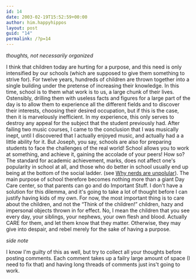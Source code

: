 ```yaml
---
id: 14
date: 2003-02-19T15:52:59+00:00
author: him.happyhippos
layout: post
guid: "14"
permalink: /?p=14
---
```

_thoughts, not necessarily organized_
  
I think that children today are hurting for a purpose, and this need is only intensified by our schools (which are supposed to give them something to strive for). For twelve years, hundreds of children are thrown together into a single building under the pretense of increasing their knowledge. In this time, school is to them what work is to us, a large chunk of their lives. Ostensibly, drilling them with useless facts and figures for a large part of the day is to allow them to experience all the different fields and to discover their interests, choosing their desired occupation, but if this is the case, then it is marvelously inefficient. In my experience, this only serves to destroy any appeal for the subject that the student previously had. After failing two music courses, I came to the conclusion that I was musically inept, until I discovered that I actually enjoyed music, and actually had a a little ability for it. But Joseph, you say, schools are also for preparing students to face the challenges of the real world! School allows you to work at something, and achieve it, gaining the accolade of your peers! How so? The standard for academic achievement, marks, does not affect one's popularity in school at all, and those who do better in school usually end up being at the bottom of the social ladder. (see [Why nerds are unpolular](http://paulgraham.com/nerds.html)). The main purpose of school therefore becomes nothing more than a giant Day Care center, so that parents can go and do Important Stuff. I don't have a solution for this dilemma, and it's going to take a lot of thought before I can justify having kids of my own. For now, the most important thing is to care about the children, and not the &#8220;Think of the children!&#8221; children, hazy and impersonal objects thrown in for effect. No, I mean the children that you see every day, your siblings, your nephews, your own flesh and blood. Actually CARE for them, and let them know that they matter. Otherwise, they may give into despair, and rebel merely for the sake of having a purpose.

_side note_
  
I know I'm guilty of this as well, but try to collect all your thoughts before posting comments. Each comment takes up a failry large amount of space (I need to fix that) and having long threads of comments just ins't going to work.